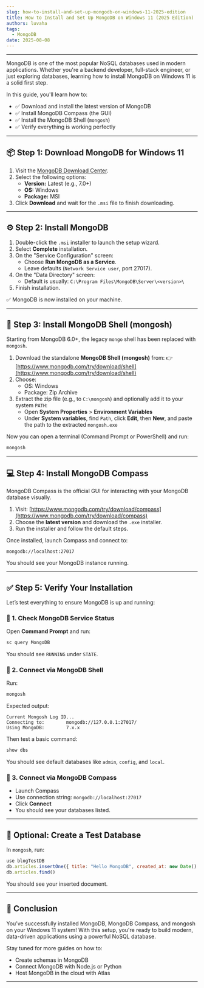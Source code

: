 ```yaml
---
slug: how-to-install-and-set-up-mongodb-on-windows-11-2025-edition
title: How to Install and Set Up MongoDB on Windows 11 (2025 Edition)
authors: luvaha
tags:
  - MongoDB
date: 2025-08-08
---
```

---

MongoDB is one of the most popular NoSQL databases used in modern applications. Whether you're a backend developer, full-stack engineer, or just exploring databases, learning how to install MongoDB on Windows 11 is a solid first step.

In this guide, you'll learn how to:
- ✅ Download and install the latest version of MongoDB
- ✅ Install MongoDB Compass (the GUI)
- ✅ Install the MongoDB Shell (`mongosh`)
- ✅ Verify everything is working perfectly

---

<!-- truncate -->


## 📦 Step 1: Download MongoDB for Windows 11

1. Visit the [MongoDB Download Center](https://www.mongodb.com/try/download/community).
2. Select the following options:
   * **Version:** Latest (e.g., 7.0+)
   * **OS:** Windows
   * **Package:** MSI
3. Click **Download** and wait for the `.msi` file to finish downloading.

---

## ⚙️ Step 2: Install MongoDB

1. Double-click the `.msi` installer to launch the setup wizard.
2. Select **Complete** installation.
3. On the "Service Configuration" screen:
   * Choose **Run MongoDB as a Service**.
   * Leave defaults (`Network Service user`, port 27017).
4. On the "Data Directory" screen:
   * Default is usually: `C:\Program Files\MongoDB\Server\<version>\`
5. Finish installation.

✅ MongoDB is now installed on your machine.

---

## 🧪 Step 3: Install MongoDB Shell (mongosh)

Starting from MongoDB 6.0+, the legacy `mongo` shell has been replaced with `mongosh`.

1. Download the standalone **MongoDB Shell (mongosh)** from:
   👉 [https://www.mongodb.com/try/download/shell](https://www.mongodb.com/try/download/shell)
2. Choose:
   * OS: Windows
   * Package: Zip Archive
3. Extract the zip file (e.g., to `C:\mongosh`) and optionally add it to your system `PATH`:
   * Open **System Properties** > **Environment Variables**
   * Under **System variables**, find `Path`, click **Edit**, then **New**, and paste the path to the extracted `mongosh.exe`

Now you can open a terminal (Command Prompt or PowerShell) and run:

```bash
mongosh
```

---

## 💻 Step 4: Install MongoDB Compass

MongoDB Compass is the official GUI for interacting with your MongoDB database visually.

1. Visit: [https://www.mongodb.com/try/download/compass](https://www.mongodb.com/try/download/compass)
2. Choose the **latest version** and download the `.exe` installer.
3. Run the installer and follow the default steps.

Once installed, launch Compass and connect to:

```
mongodb://localhost:27017
```

You should see your MongoDB instance running.

---

## ✅ Step 5: Verify Your Installation

Let’s test everything to ensure MongoDB is up and running:

### 🔹 1. Check MongoDB Service Status

Open **Command Prompt** and run:

```bash
sc query MongoDB
```

You should see `RUNNING` under `STATE`.

### 🔹 2. Connect via MongoDB Shell

Run:

```bash
mongosh
```

Expected output:

```
Current Mongosh Log ID...
Connecting to:        mongodb://127.0.0.1:27017/
Using MongoDB:        7.x.x
```

Then test a basic command:

```js
show dbs
```

You should see default databases like `admin`, `config`, and `local`.

### 🔹 3. Connect via MongoDB Compass

* Launch Compass
* Use connection string: `mongodb://localhost:27017`
* Click **Connect**
* You should see your databases listed.

---

## 🧹 Optional: Create a Test Database

In `mongosh`, run:

```js
use blogTestDB
db.articles.insertOne({ title: "Hello MongoDB", created_at: new Date() })
db.articles.find()
```

You should see your inserted document.

---

## 🎉 Conclusion

You’ve successfully installed MongoDB, MongoDB Compass, and mongosh on your Windows 11 system! With this setup, you're ready to build modern, data-driven applications using a powerful NoSQL database.

Stay tuned for more guides on how to:

* Create schemas in MongoDB
* Connect MongoDB with Node.js or Python
* Host MongoDB in the cloud with Atlas

---
